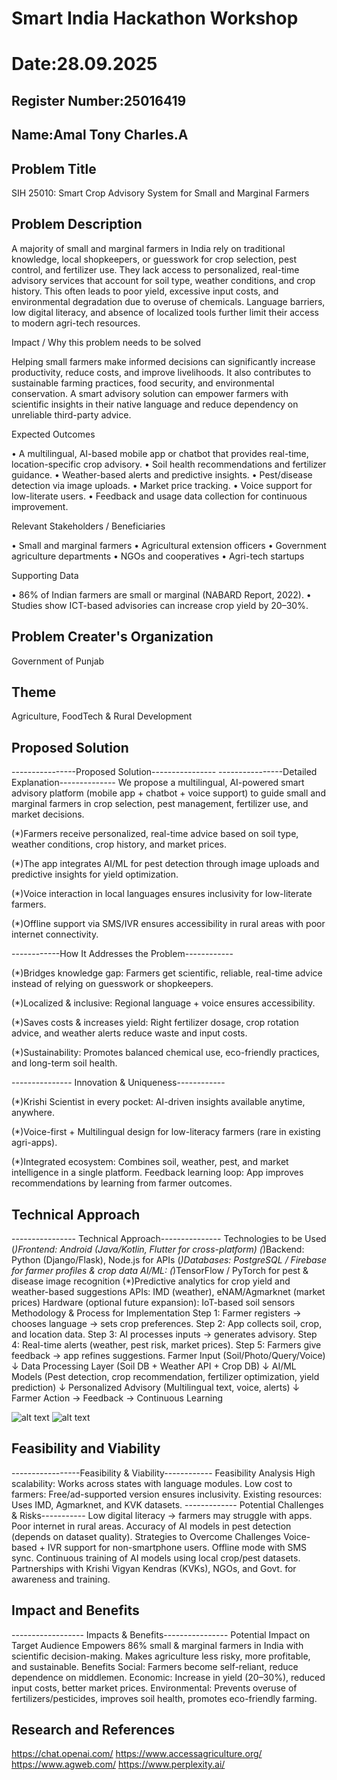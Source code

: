# Smart India Hackathon Workshop
# Date:28.09.2025
## Register Number:25016419
## Name:Amal Tony Charles.A
## Problem Title
SIH 25010: Smart Crop Advisory System for Small and Marginal Farmers
## Problem Description
A majority of small and marginal farmers in India rely on traditional knowledge, local shopkeepers, or guesswork for crop selection, pest control, and fertilizer use. They lack access to personalized, real-time advisory services that account for soil type, weather conditions, and crop history. This often leads to poor yield, excessive input costs, and environmental degradation due to overuse of chemicals. Language barriers, low digital literacy, and absence of localized tools further limit their access to modern agri-tech resources.

Impact / Why this problem needs to be solved

Helping small farmers make informed decisions can significantly increase productivity, reduce costs, and improve livelihoods. It also contributes to sustainable farming practices, food security, and environmental conservation. A smart advisory solution can empower farmers with scientific insights in their native language and reduce dependency on unreliable third-party advice.

Expected Outcomes

• A multilingual, AI-based mobile app or chatbot that provides real-time, location-specific crop advisory.
• Soil health recommendations and fertilizer guidance.
• Weather-based alerts and predictive insights.
• Pest/disease detection via image uploads.
• Market price tracking.
• Voice support for low-literate users.
• Feedback and usage data collection for continuous improvement.

Relevant Stakeholders / Beneficiaries

• Small and marginal farmers
• Agricultural extension officers
• Government agriculture departments
• NGOs and cooperatives
• Agri-tech startups

Supporting Data

• 86% of Indian farmers are small or marginal (NABARD Report, 2022).
• Studies show ICT-based advisories can increase crop yield by 20–30%.

## Problem Creater's Organization
Government of Punjab

## Theme
Agriculture, FoodTech & Rural Development

## Proposed Solution

 ----------------Proposed Solution---------------- ----------------Detailed Explanation--------------
We propose a multilingual, AI-powered smart advisory platform (mobile app + chatbot + voice support) to guide small and marginal farmers in crop selection, pest management, fertilizer use, and market decisions.

(*)Farmers receive personalized, real-time advice based on soil type, weather conditions, crop history, and market prices.

(*)The app integrates AI/ML for pest detection through image uploads and predictive insights for yield optimization.

(*)Voice interaction in local languages ensures inclusivity for low-literate farmers.

(*)Offline support via SMS/IVR ensures accessibility in rural areas with poor internet connectivity.

------------How It Addresses the Problem------------

(*)Bridges knowledge gap: Farmers get scientific, reliable, real-time advice instead of relying on guesswork or shopkeepers.

(*)Localized & inclusive: Regional language + voice ensures accessibility.

(*)Saves costs & increases yield: Right fertilizer dosage, crop rotation advice, and weather alerts reduce waste and input costs.

(*)Sustainability: Promotes balanced chemical use, eco-friendly practices, and long-term soil health.

--------------- Innovation & Uniqueness------------

(*)Krishi Scientist in every pocket: AI-driven insights available anytime, anywhere.

(*)Voice-first + Multilingual design for low-literacy farmers (rare in existing agri-apps).

(*)Integrated ecosystem: Combines soil, weather, pest, and market intelligence in a single platform.
Feedback learning loop: App improves recommendations by learning from farmer outcomes.


## Technical Approach

---------------- Technical Approach---------------
Technologies to be Used
(*)Frontend: Android (Java/Kotlin, Flutter for cross-platform)
(*)Backend: Python (Django/Flask), Node.js for APIs
(*)Databases: PostgreSQL / Firebase for farmer      profiles & crop data
AI/ML:
(*)TensorFlow / PyTorch for pest & disease image recognition
(*)Predictive analytics for crop yield and weather-based suggestions
APIs:
IMD (weather), eNAM/Agmarknet (market prices)
Hardware (optional future expansion): IoT-based soil sensors
Methodology & Process for Implementation
Step 1: Farmer registers → chooses language → sets crop preferences.
Step 2: App collects soil, crop, and location data.
Step 3: AI processes inputs → generates advisory.
Step 4: Real-time alerts (weather, pest risk, market prices).
Step 5: Farmers give feedback → app refines suggestions.
     Farmer Input (Soil/Photo/Query/Voice)
        ↓
   Data Processing Layer
 (Soil DB + Weather API + Crop DB)
        ↓
   AI/ML Models
 (Pest detection, crop recommendation,
  fertilizer optimization, yield prediction)
        ↓
 Personalized Advisory
 (Multilingual text, voice, alerts)
        ↓
  Farmer Action → Feedback → Continuous Learning

![alt text](<sih technical support.jpg>)
![alt text](<sih solution .jpg>)




## Feasibility and Viability

-----------------Feasibility & Viability------------
Feasibility Analysis
High scalability: Works across states with language modules.
Low cost to farmers: Free/ad-supported version ensures inclusivity.
Existing resources: Uses IMD, Agmarknet, and KVK datasets.
------------- Potential Challenges & Risks-----------
Low digital literacy → farmers may struggle with apps.
Poor internet in rural areas.
Accuracy of AI models in pest detection (depends on dataset quality).
Strategies to Overcome Challenges
Voice-based + IVR support for non-smartphone users.
Offline mode with SMS sync.
Continuous training of AI models using local crop/pest datasets.
Partnerships with Krishi Vigyan Kendras (KVKs), NGOs, and Govt. for awareness and training.


## Impact and Benefits

------------------ Impacts & Benefits----------------
Potential Impact on Target Audience
Empowers 86% small & marginal farmers in India with scientific decision-making.
Makes agriculture less risky, more profitable, and sustainable.
Benefits
Social: Farmers become self-reliant, reduce dependence on middlemen.
Economic: Increase in yield (20–30%), reduced input costs, better market prices.
Environmental: Prevents overuse of fertilizers/pesticides, improves soil health, promotes eco-friendly farming.

## Research and References

https://chat.openai.com/
https://www.accessagriculture.org/
https://www.agweb.com/
https://www.perplexity.ai/